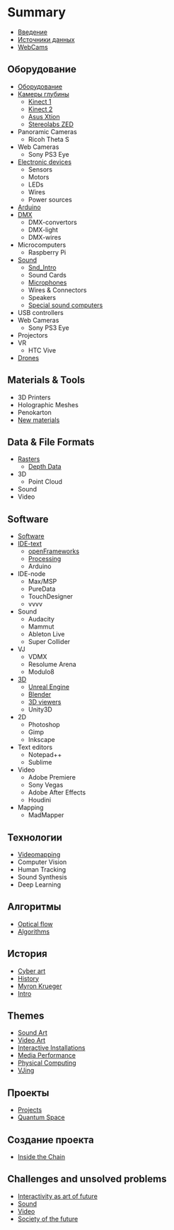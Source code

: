 # Summary

* [Введение](README.md)
* [Источники данных](datasources.md)
* [WebCams](webcams.md)

## Оборудование

* [Оборудование](hardware/hardware.md)
* [Камеры глубины](hardware/depth-cameras.md)
  * [Kinect 1](hardware/depth-cameras/kinect-1.md)
  * [Kinect 2](hardware/depth-cameras/kinect-ii.md)
  * [Asus Xtion](hardware/depth-cameras/asus-xtion.md)
  * [Stereolabs ZED](hardware/depth-cameras/stereolabs-zed.md)
* Panoramic Cameras
  * Ricoh Theta S
* Web Cameras
  * Sony PS3 Eye
* [Electronic devices](hardware/electronicdevices.md)
  * Sensors
  * Motors
  * LEDs
  * Wires
  * Power sources
* [Arduino](hardware/arduino.md)
* [DMX](hardware/hardware/dmx.md)
  * DMX-convertors
  * DMX-light
  * DMX-wires
* Microcomputers
  * Raspberry Pi
* [Sound](hardware/sound.md)
  * [Snd\_Intro](hardware/sound/sndintro.md)
  * Sound Cards
  * [Microphones](hardware/sound/microphones.md)
  * Wires & Connectors
  * Speakers
  * [Special sound computers](hardware/sound/special-sound-computers.md)
* USB controllers
* Web Cameras
  * Sony PS3 Eye
* Projectors
* VR
  * HTC Vive
* [Drones](hardware/drones.md)

## Materials & Tools

* 3D Printers
* Holographic Meshes
* Penokarton
* [New materials](materials-and-tools/new-materials.md)

## Data & File Formats

* [Rasters](data-and-file-formats/raster.md)
  * [Depth Data](data-and-file-formats/raster/depth-data.md)
* 3D
  * Point Cloud
* Sound
* Video

## Software

* [Software](software/software.md)
* [IDE-text](software/ide.md)
  * [openFrameworks](software/ide/openframeworks.md)
  * [Processing](software/ide/processing.md)
  * Arduino
* IDE-node
  * Max/MSP
  * PureData
  * TouchDesigner
  * vvvv
* Sound
  * Audacity
  * Mammut
  * Ableton Live
  * Super Collider
* VJ
  * VDMX
  * Resolume Arena
  * Modulo8
* [3D](software/3d.md)
  * [Unreal Engine](software/3d/unreal-engine.md)
  * [Blender](software/3d/blender.md)
  * [3D viewers](software/3d/3d-viewers.md)
  * Unity3D
* 2D
  * Photoshop
  * Gimp
  * Inkscape
* Text editors
  * Notepad++
  * Sublime
* Video
  * Adobe Premiere
  * Sony Vegas
  * Adobe After Effects
  * Houdini
* Mapping
  * MadMapper

## Технологии

* [Videomapping](technologies/videomapping.md)
* Computer Vision
* Human Tracking
* Sound Synthesis
* Deep Learning

## Алгоритмы

* [Optical flow](algorithms/optical-flow.md)
* [Algorithms](algorithms/algorithms.md)

## История

* [Cyber art](history/cyber-art.md)
* [History](history/history.md)
* [Myron Krueger](history/myron-krueger.md)
* [Intro](history/intro.md)

## Themes

* [Sound Art](themes/sound-art.md)
* [Video Art](themes/video-art.md)
* [Interactive Installations](themes/interactive-installation.md)
* [Media Performance](themes/media-performance.md)
* [Physical Computing](themes/physical-computing.md)
* [VJing](themes/vjing.md)

## Проекты

* [Projects](projects/projects.md)
* [Quantum Space](projects/quantum-space.md)

## Создание проекта

* [Inside the Chain](creating-project/inside-the-chain.md)

## Challenges and unsolved problems

* [Interactivity as art of future](themes/physical-computing/inter.md)
* [Sound](themes/physical-computing/sound.md)
* [Video](themes/physical-computing/video.md)
* [Society of the future](themes/physical-computing/society-of-the-future.md)

